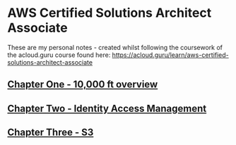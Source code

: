 # AWS Certified Solutions Architect Associate

These are my personal notes - created whilst following the coursework of the
acloud.guru course found here:
https://acloud.guru/learn/aws-certified-solutions-architect-associate


## [Chapter One - 10,000 ft overview](10k-ft-overview.md)

## [Chapter Two - Identity Access Management](identity-access-management.md)

## [Chapter Three - S3](s3.md)